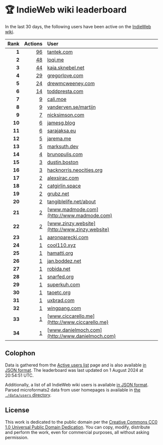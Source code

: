 # 🏆 IndieWeb wiki leaderboard

In the last 30 days, the following users have been active on the [IndieWeb wiki](https://indieweb.org).

| Rank | Actions | User |
|-----:|--------:|:-----|
| **1** | [96](https://indieweb.org/Special:Contributions/Tantek.com) | [tantek.com](http://tantek.com) |
| **2** | [48](https://indieweb.org/Special:Contributions/Loqi.me) | [loqi.me](http://loqi.me) |
| **3** | [44](https://indieweb.org/Special:Contributions/Kaja.sknebel.net) | [kaja.sknebel.net](http://kaja.sknebel.net) |
| **4** | [29](https://indieweb.org/Special:Contributions/Gregorlove.com) | [gregorlove.com](http://gregorlove.com) |
| **5** | [24](https://indieweb.org/Special:Contributions/Drewmcweeney.com) | [drewmcweeney.com](http://drewmcweeney.com) |
| **6** | [14](https://indieweb.org/Special:Contributions/Toddpresta.com) | [toddpresta.com](http://toddpresta.com) |
| **7** | [9](https://indieweb.org/Special:Contributions/Cali.moe) | [cali.moe](http://cali.moe) |
| **8** | [9](https://indieweb.org/Special:Contributions/Vanderven.se_martijn) | [vanderven.se/martijn](http://vanderven.se/martijn) |
| **9** | [7](https://indieweb.org/Special:Contributions/Nicksimson.com) | [nicksimson.com](http://nicksimson.com) |
| **10** | [6](https://indieweb.org/Special:Contributions/Jamesg.blog) | [jamesg.blog](http://jamesg.blog) |
| **11** | [6](https://indieweb.org/Special:Contributions/Sarajaksa.eu) | [sarajaksa.eu](http://sarajaksa.eu) |
| **12** | [5](https://indieweb.org/Special:Contributions/Jarema.me) | [jarema.me](http://jarema.me) |
| **13** | [5](https://indieweb.org/Special:Contributions/Marksuth.dev) | [marksuth.dev](http://marksuth.dev) |
| **14** | [4](https://indieweb.org/Special:Contributions/Brunopulis.com) | [brunopulis.com](http://brunopulis.com) |
| **15** | [3](https://indieweb.org/Special:Contributions/Dustin.boston) | [dustin.boston](http://dustin.boston) |
| **16** | [3](https://indieweb.org/Special:Contributions/Hacknorris.neocities.org) | [hacknorris.neocities.org](http://hacknorris.neocities.org) |
| **17** | [2](https://indieweb.org/Special:Contributions/Alexsirac.com) | [alexsirac.com](http://alexsirac.com) |
| **18** | [2](https://indieweb.org/Special:Contributions/Catgirlin.space) | [catgirlin.space](http://catgirlin.space) |
| **19** | [2](https://indieweb.org/Special:Contributions/Grubz.net) | [grubz.net](http://grubz.net) |
| **20** | [2](https://indieweb.org/Special:Contributions/Tangiblelife.net_about) | [tangiblelife.net/about](http://tangiblelife.net/about) |
| **21** | [2](https://indieweb.org/Special:Contributions/Www.madmode.com) | [www.madmode.com](http://www.madmode.com) |
| **22** | [2](https://indieweb.org/Special:Contributions/Www.zinzy.website) | [www.zinzy.website](http://www.zinzy.website) |
| **23** | [1](https://indieweb.org/Special:Contributions/Aaronparecki.com) | [aaronparecki.com](http://aaronparecki.com) |
| **24** | [1](https://indieweb.org/Special:Contributions/Cool110.xyz) | [cool110.xyz](http://cool110.xyz) |
| **25** | [1](https://indieweb.org/Special:Contributions/Hamatti.org) | [hamatti.org](http://hamatti.org) |
| **26** | [1](https://indieweb.org/Special:Contributions/Jan.boddez.net) | [jan.boddez.net](http://jan.boddez.net) |
| **27** | [1](https://indieweb.org/Special:Contributions/Robida.net) | [robida.net](http://robida.net) |
| **28** | [1](https://indieweb.org/Special:Contributions/Snarfed.org) | [snarfed.org](http://snarfed.org) |
| **29** | [1](https://indieweb.org/Special:Contributions/Superkuh.com) | [superkuh.com](http://superkuh.com) |
| **30** | [1](https://indieweb.org/Special:Contributions/Taoetc.org) | [taoetc.org](http://taoetc.org) |
| **31** | [1](https://indieweb.org/Special:Contributions/Uxbrad.com) | [uxbrad.com](http://uxbrad.com) |
| **32** | [1](https://indieweb.org/Special:Contributions/Wingpang.com) | [wingpang.com](http://wingpang.com) |
| **33** | [1](https://indieweb.org/Special:Contributions/Www.ciccarello.me) | [www.ciccarello.me](http://www.ciccarello.me) |
| **34** | [1](https://indieweb.org/Special:Contributions/Www.danielmoch.com) | [www.danielmoch.com](http://www.danielmoch.com) |


## Colophon

Data is gathered from the [Active users list](https://indieweb.org/Special:ActiveUsers) page and is also available [in JSON format](https://github.com/jgarber623/indieweb-wiki-leaderboard/blob/main/data/leaderboard.json). The leaderboard was last updated on 1 August 2024 at 20:54:51 UTC.

Additionally, a list of all IndieWeb wiki users is available [in JSON format](https://github.com/jgarber623/indieweb-wiki-leaderboard/blob/main/data/users.json). Parsed microformats2 data from user homepages is available in [the `./data/users` directory](https://github.com/jgarber623/indieweb-wiki-leaderboard/blob/main/data/users).

## License

This work is dedicated to the public domain per the [Creative Commons CC0 1.0 Universal Public Domain Dedication](https://creativecommons.org/publicdomain/zero/1.0/). You can copy, modify, distribute and perform the work, even for commercial purposes, all without asking permission.
